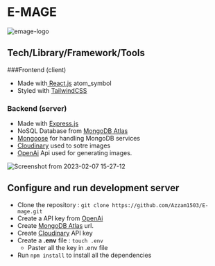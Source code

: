 # E-MAGE

![emage-logo](https://user-images.githubusercontent.com/113233352/222728671-e18f1d22-e7c0-455a-a844-4a6ff5f27d62.jpg)

## Tech/Library/Framework/Tools
###Frontend (client)
- Made with[ React.js](https://reactjs.org/) atom_symbol
- Styled with [TailwindCSS]()

### Backend (server)
- Made with [Express.js](https://www.npmjs.com/package/express)
- NoSQL Database from [MongoDB Atlas](https://www.mongodb.com/)
- [Mongoose](https://www.npmjs.com/package/mongoose) for handling MongoDB services
- [Cloudinary](https://cloudinary.com/) used to sotre images
- [OpenAi](https://openai.com/) Api used for generating images.


![Screenshot from 2023-02-07 15-27-12](https://user-images.githubusercontent.com/113233352/222734407-bd9b9efd-373e-4e57-8114-6380c4dade32.png)

## Configure and run development server
- Clone the repository :
    `git clone https://github.com/Azzam1503/E-mage.git`
- Create a API key from [OpenAi](https://openai.com/)
- Create [MongoDB Atlas](https://www.mongodb.com/cloud/atlas/register) url.
- Create [Cloudinary](https://cloudinary.com/) API key 
- Create a **.env** file :
    `touch .env`
    - Paster all the key in .env file
- Run `npm install` to install all the dependencies
